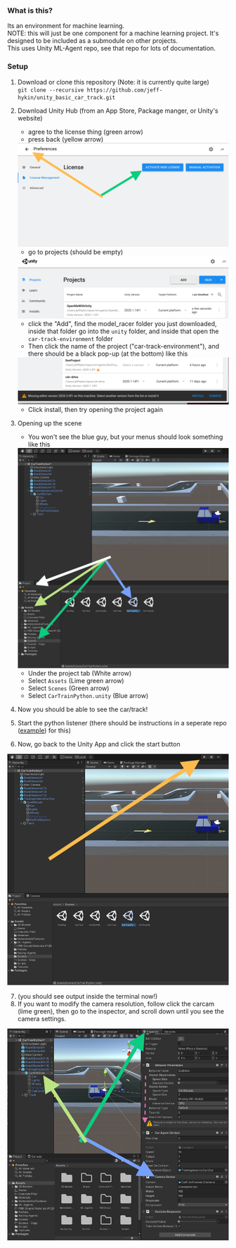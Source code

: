 ### What is this?

Its an environment for machine learning. <br>
NOTE: this will just be one component for a machine learning project. It's designed to be included as a submodule on other projects. <br>
This uses Unity ML-Agent repo, see that repo for lots of documentation.

### Setup

1. Download or clone this repository (Note: it is currently quite large)<br>
    `git clone --recursive https://github.com/jeff-hykin/unity_basic_car_track.git`
    
2. Download Unity Hub (from an App Store, Package manger, or Unity's website)
    - agree to the license thing (green arrow)
    - press back (yellow arrow)
    <img src="/documentation/images/activate.png" alt="where-to-click">
    
    - go to projects (should be empty)
    <img src="/documentation/images/unity_hub.png" alt="where-to-click">

    - click the "Add", find the model_racer folder you just downloaded, inside that folder go into the `unity` folder, and inside that open the `car-track-environment` folder
    - Then click the name of the project ("car-track-environment"), and there should be a black pop-up (at the bottom) like this
    <img src="/documentation/images/install_prompt.png" alt="where-to-click">
    
    - Click install, then try opening the project again

3. Opening up the scene
    - You won't see the blue guy, but your menus should look something like this
    <img src="/documentation/images/car_track_scene.png" alt="where-to-click">

    - Under the project tab (White arrow)
    - Select `Assets` (Lime green arrow)
    - Select `Scenes` (Green arrow)
    - Select `CarTrainPython.unity` (Blue arrow)
4. Now you should be able to see the car/track! 
5. Start the python listener (there should be instructions in a seperate repo ([example](https://github.com/jeff-hykin/model_racer)) for this) 
6. Now, go back to the Unity App and click the start button
<img src="/documentation/images/car_track_scene_ready_to_start.png" alt="description">

7. (you should see output inside the terminal now!)
8. If you want to modify the camera resolution, follow click the carcam (lime green), then go to the inspector, and scroll down until you see the camera settings.
<img src="/documentation/images/camera_sensor.png" alt="description">
